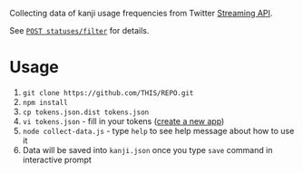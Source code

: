 Collecting data of kanji usage frequencies from Twitter [Streaming API][streaming-api].

See [`POST statuses/filter`][statuses-filter] for details.

[streaming-api]: https://dev.twitter.com/streaming/overview
[statuses-filter]: https://dev.twitter.com/streaming/reference/post/statuses/filter

# Usage

1. `git clone https://github.com/THIS/REPO.git`
2. `npm install`
3. `cp tokens.json.dist tokens.json`
4. `vi tokens.json` - fill in your tokens ([create a new app](https://apps.twitter.com/app/new))
5. `node collect-data.js` - type `help` to see help message about how to use it
6. Data will be saved into `kanji.json` once you type `save` command in interactive prompt
